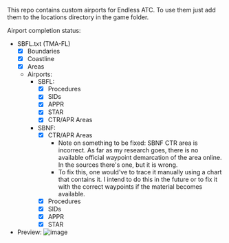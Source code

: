 This repo contains custom airports for Endless ATC. To use them just add them to the locations directory in the game folder.

Airport completion status:

- SBFL.txt (TMA-FL)
  - [x] Boundaries
  - [x] Coastline
  - [x] Areas
  - Airports:
    - SBFL:
      - [x] Procedures
      - [x] SIDs
      - [x] APPR
      - [x] STAR
      - [x] CTR/APR Areas
    - SBNF:
      - [X] CTR/APR Areas
        - Note on something to be fixed: SBNF CTR area is incorrect. As far as my research goes, there is no available official waypoint demarcation of the area online. In the sources there's one, but it is wrong.
        - To fix this, one would've to trace it manually using a chart that contains it. I intend to do this in the future or to fix it with the correct waypoints if the material becomes available.
      - [x] Procedures
      - [x] SIDs
      - [x] APPR
      - [x] STAR
- Preview:
  ![image](https://github.com/user-attachments/assets/1fb4eff6-a991-403c-8379-ec89a83cf5be)

